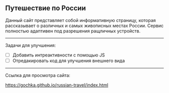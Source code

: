 Путешествие по России
----------------------

Данный сайт представляет собой информативную страницу, которая рассказывает о различных и самых живописных местах России.
Сервис полностью адаптивен под разрешения ращличных устройств.

----------------------
Задачи для улучшения:

- [ ] Добавить интреактивности с помощью JS
- [ ] Отредакировать код для улучшения внешнего вида

----------------------

Ссылка для просмотра сайта:

https://gochka.github.io/russian-travel/index.html
